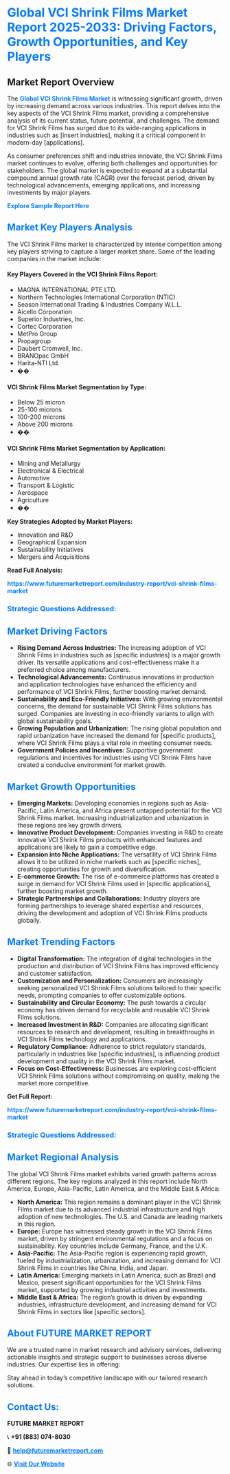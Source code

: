 <h1 style="color: #007BFF;">Global VCI Shrink Films Market Report 2025-2033: Driving Factors, Growth Opportunities, and Key Players</h1>

<section id="overview">
<h2>Market Report Overview</h2>
<p>The <a href="https://www.futuremarketreport.com/industry-report/vci-shrink-films-market" style="color: #007BFF; text-decoration: none;"><strong>Global VCI Shrink Films Market</strong></a> is witnessing significant growth, driven by increasing demand across various industries. This report delves into the key aspects of the VCI Shrink Films market, providing a comprehensive analysis of its current status, future potential, and challenges. The demand for VCI Shrink Films has surged due to its wide-ranging applications in industries such as [insert industries], making it a critical component in modern-day [applications].</p>
<p>As consumer preferences shift and industries innovate, the VCI Shrink Films market continues to evolve, offering both challenges and opportunities for stakeholders. The global market is expected to expand at a substantial compound annual growth rate (CAGR) over the forecast period, driven by technological advancements, emerging applications, and increasing investments by major players.</p>
</section>

<section id="overview">
<p><a href="https://www.futuremarketreport.com/request-sample/reportId=118064" style="color: #007BFF; text-decoration: none;"><strong>Explore Sample Report Here</strong></a></p>
</section>

<section id="key-players">
<h2 style="color: #007BFF;">Market Key Players Analysis</h2>
<p>The VCI Shrink Films market is characterized by intense competition among key players striving to capture a larger market share. Some of the leading companies in the market include:</p>
<h4>Key Players Covered in the VCI Shrink Films Report:</h4>
<ul><li>MAGNA INTERNATIONAL PTE LTD.</li><li>Northern Technologies International Corporation (NTIC)</li><li>Season International Trading &amp; Industries Company W.L.L.</li><li>Aicello Corporation</li><li>Superior Industries, Inc.</li><li>Cortec Corporation</li><li>MetPro Group</li><li>Propagroup</li><li>Daubert Cromwell, Inc.</li><li>BRANOpac GmbH</li><li>Harita-NTI Ltd.</li><li>��</li></ul>
<h4>VCI Shrink Films Market Segmentation by Type:</h4>
<ul><li>Below 25 micron</li><li>25-100 microns</li><li>100-200 microns</li><li>Above 200 microns</li><li>��</li></ul>

<h4>VCI Shrink Films Market Segmentation by Application:</h4>
<ul><li>Mining and Metallurgy</li><li>Electronical &amp; Electrical</li><li>Automotive</li><li>Transport &amp; Logistic</li><li>Aerospace</li><li>Agriculture</li><li>��</li></ul>
<p><strong>Key Strategies Adopted by Market Players:</strong></p>
<ul>
<li>Innovation and R&D</li>
<li>Geographical Expansion</li>
<li>Sustainability Initiatives</li>
<li>Mergers and Acquisitions</li>
</ul>
</section>

<section>
<p><strong>Read Full Analysis: </strong></p><a href="https://www.futuremarketreport.com/industry-report/vci-shrink-films-market" style="color: #007BFF; text-decoration: none;"><strong>https://www.futuremarketreport.com/industry-report/vci-shrink-films-market</strong></a>
<h3 style="color: #007BFF;">Strategic Questions Addressed:</h3>
</section>

<section id="driving-factors">
<h2 style="color: #007BFF;">Market Driving Factors</h2>
<ul>
<li><strong>Rising Demand Across Industries:</strong> The increasing adoption of VCI Shrink Films in industries such as [specific industries] is a major growth driver. Its versatile applications and cost-effectiveness make it a preferred choice among manufacturers.</li>
<li><strong>Technological Advancements:</strong> Continuous innovations in production and application technologies have enhanced the efficiency and performance of VCI Shrink Films, further boosting market demand.</li>
<li><strong>Sustainability and Eco-Friendly Initiatives:</strong> With growing environmental concerns, the demand for sustainable VCI Shrink Films solutions has surged. Companies are investing in eco-friendly variants to align with global sustainability goals.</li>
<li><strong>Growing Population and Urbanization:</strong> The rising global population and rapid urbanization have increased the demand for [specific products], where VCI Shrink Films plays a vital role in meeting consumer needs.</li>
<li><strong>Government Policies and Incentives:</strong> Supportive government regulations and incentives for industries using VCI Shrink Films have created a conducive environment for market growth.</li>
</ul>
</section>

<section id="growth-opportunities">
<h2 style="color: #007BFF;">Market Growth Opportunities</h2>
<ul>
<li><strong>Emerging Markets:</strong> Developing economies in regions such as Asia-Pacific, Latin America, and Africa present untapped potential for the VCI Shrink Films market. Increasing industrialization and urbanization in these regions are key growth drivers.</li>
<li><strong>Innovative Product Development:</strong> Companies investing in R&D to create innovative VCI Shrink Films products with enhanced features and applications are likely to gain a competitive edge.</li>
<li><strong>Expansion into Niche Applications:</strong> The versatility of VCI Shrink Films allows it to be utilized in niche markets such as [specific niches], creating opportunities for growth and diversification.</li>
<li><strong>E-commerce Growth:</strong> The rise of e-commerce platforms has created a surge in demand for VCI Shrink Films used in [specific applications], further boosting market growth.</li>
<li><strong>Strategic Partnerships and Collaborations:</strong> Industry players are forming partnerships to leverage shared expertise and resources, driving the development and adoption of VCI Shrink Films products globally.</li>
</ul>
</section>

<section id="trending-factors">
<h2 style="color: #007BFF;">Market Trending Factors</h2>
<ul>
<li><strong>Digital Transformation:</strong> The integration of digital technologies in the production and distribution of VCI Shrink Films has improved efficiency and customer satisfaction.</li>
<li><strong>Customization and Personalization:</strong> Consumers are increasingly seeking personalized VCI Shrink Films solutions tailored to their specific needs, prompting companies to offer customizable options.</li>
<li><strong>Sustainability and Circular Economy:</strong> The push towards a circular economy has driven demand for recyclable and reusable VCI Shrink Films solutions.</li>
<li><strong>Increased Investment in R&D:</strong> Companies are allocating significant resources to research and development, resulting in breakthroughs in VCI Shrink Films technology and applications.</li>
<li><strong>Regulatory Compliance:</strong> Adherence to strict regulatory standards, particularly in industries like [specific industries], is influencing product development and quality in the VCI Shrink Films market.</li>
<li><strong>Focus on Cost-Effectiveness:</strong> Businesses are exploring cost-efficient VCI Shrink Films solutions without compromising on quality, making the market more competitive.</li>
</ul>
</section>

<section>
<p><strong>Get Full Report: </strong></p><a href="https://www.futuremarketreport.com/industry-report/vci-shrink-films-market" style="color: #007BFF; text-decoration: none;"><strong>https://www.futuremarketreport.com/industry-report/vci-shrink-films-market</strong></a>
<h3 style="color: #007BFF;">Strategic Questions Addressed:</h3>
</section>


<section id="regional-analysis">
<h2 style="color: #007BFF;">Market Regional Analysis</h2>
<p>The global VCI Shrink Films market exhibits varied growth patterns across different regions. The key regions analyzed in this report include North America, Europe, Asia-Pacific, Latin America, and the Middle East & Africa:</p>
<ul>
<li><strong>North America:</strong> This region remains a dominant player in the VCI Shrink Films market due to its advanced industrial infrastructure and high adoption of new technologies. The U.S. and Canada are leading markets in this region.</li>
<li><strong>Europe:</strong> Europe has witnessed steady growth in the VCI Shrink Films market, driven by stringent environmental regulations and a focus on sustainability. Key countries include Germany, France, and the U.K.</li>
<li><strong>Asia-Pacific:</strong> The Asia-Pacific region is experiencing rapid growth, fueled by industrialization, urbanization, and increasing demand for VCI Shrink Films in countries like China, India, and Japan.</li>
<li><strong>Latin America:</strong> Emerging markets in Latin America, such as Brazil and Mexico, present significant opportunities for the VCI Shrink Films market, supported by growing industrial activities and investments.</li>
<li><strong>Middle East & Africa:</strong> The region’s growth is driven by expanding industries, infrastructure development, and increasing demand for VCI Shrink Films in sectors like [specific sectors].</li>
</ul>
</section>

<footer>
<h2 style="color: #007BFF;">About FUTURE MARKET REPORT</h2>
<p>We are a trusted name in market research and advisory services, delivering actionable insights and strategic support to businesses across diverse industries. Our expertise lies in offering:</p>

<p>Stay ahead in today’s competitive landscape with our tailored research solutions.</p>

<h2 style="color: #007BFF;">Contact Us:</h2>
<p><strong>FUTURE MARKET REPORT</strong></p>
<p>📞 <strong>+91 (883) 074-8030</strong></p>
<p>📧 <strong><a href="mailto:help@futuremarketreport.com" style="color: #007BFF;">help@futuremarketreport.com</a></strong></p>
<p>🌐 <strong><a href="https://www.futuremarketreport.com/" style="color: #007BFF;">Visit Our Website</a></strong></p>
</footer>